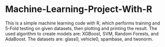 # Machine-Learning-Project-With-R
This is a simple machine learning code with R, which performs training and 5-Fold testing on given datasets, then plotting and printing the result.
The used algorithm to create models are: XGBoost, SVM, Random Forests, and AdaBoost.
The datasets are: glass0, vehicle0, spambase, and twonorm.
